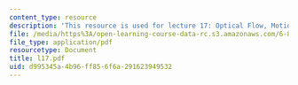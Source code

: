 ```yaml
---
content_type: resource
description: 'This resource is used for lecture 17: Optical Flow, Motion Field (continued).'
file: /media/https%3A/open-learning-course-data-rc.s3.amazonaws.com/6-801-machine-vision-fall-2004/d995345a4b96ff856f6a291623949532_l17.pdf
file_type: application/pdf
resourcetype: Document
title: l17.pdf
uid: d995345a-4b96-ff85-6f6a-291623949532
---
```

